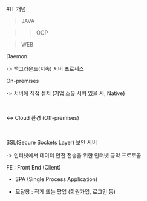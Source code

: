 #IT 개념
> JAVA

>> OOP




> WEB

Daemon

-> 백그라운드(지속) 서버 프로세스


On-premises

-> 서버에 직접 설치 (기업 소유 서버 있을 시, Native)

​

<-> Cloud 환경 (Off-premises)

​

SSL(Secure Sockets Layer) 보안 서버

-> 인터넷에서 데이터 안전 전송을 위한 인터넷 규약 프로토콜

FE : Front End (Client)

- SPA (Single Process Application)

- 모달창 : 작게 뜨는 팝업 (회원가입, 로그인 등)